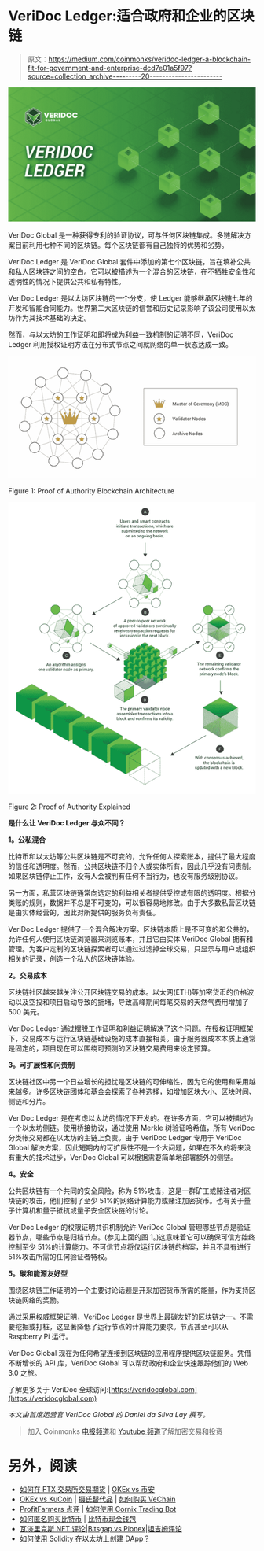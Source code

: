 # VeriDoc Ledger:适合政府和企业的区块链

> 原文：<https://medium.com/coinmonks/veridoc-ledger-a-blockchain-fit-for-government-and-enterprise-dcd7e01a5f97?source=collection_archive---------20----------------------->

![](img/4a9acf8ee6c084c75162af0403daffbc.png)

VeriDoc Global 是一种获得专利的验证协议，可与任何区块链集成。多链解决方案目前利用七种不同的区块链。每个区块链都有自己独特的优势和劣势。

VeriDoc Ledger 是 VeriDoc Global 套件中添加的第七个区块链，旨在填补公共和私人区块链之间的空白。它可以被描述为一个混合的区块链，在不牺牲安全性和透明性的情况下提供公共和私有特性。

VeriDoc Ledger 是以太坊区块链的一个分支，使 Ledger 能够继承区块链七年的开发和智能合同能力。世界第二大区块链的信誉和历史记录影响了该公司使用以太坊作为其技术基础的决定。

然而，与以太坊的工作证明和即将成为利益一致机制的证明不同，VeriDoc Ledger 利用授权证明方法在分布式节点之间就网络的单一状态达成一致。

![](img/550c8ba46868963fb4c47cddcaee4ce8.png)

Figure 1: Proof of Authority Blockchain Architecture

![](img/eb10bc74aba41ab556a9bb8bea1d55eb.png)

Figure 2: Proof of Authority Explained

**是什么让 VeriDoc Ledger 与众不同？**

**1。公私混合**

比特币和以太坊等公共区块链是不可变的，允许任何人探索账本，提供了最大程度的信任和透明度。然而，公共区块链不归个人或实体所有，因此几乎没有问责制。如果区块链停止工作，没有人会被判有任何不当行为，也没有服务级别协议。

另一方面，私营区块链通常向选定的利益相关者提供受控或有限的透明度。根据分类账的规则，数据并不总是不可变的，可以很容易地修改。由于大多数私营区块链是由实体经营的，因此对所提供的服务负有责任。

VeriDoc Ledger 提供了一个混合解决方案。区块链本质上是不可变的和公共的，允许任何人使用区块链浏览器来浏览账本，并且它由实体 VeriDoc Global 拥有和管理。为客户定制的区块链探索者可以通过过滤掉全球交易，只显示与用户或组织相关的记录，创造一个私人的区块链体验。

**2。交易成本**

区块链社区越来越关注公开区块链交易的成本。以太网(ETH)等加密货币的价格波动以及空投和项目启动导致的拥堵，导致高峰期间每笔交易的天然气费用增加了 500 美元。

VeriDoc Ledger 通过摆脱工作证明和利益证明解决了这个问题。在授权证明框架下，交易成本与运行区块链基础设施的成本直接相关。由于服务器成本本质上通常是固定的，项目现在可以围绕可预测的区块链交易费用来设定预算。

**3。可扩展性和问责制**

区块链社区中另一个日益增长的担忧是区块链的可伸缩性，因为它的使用和采用越来越多。许多区块链团体和基金会探索了各种选择，如增加区块大小、区块时间、侧链和分片。

VeriDoc Ledger 是在考虑以太坊的情况下开发的。在许多方面，它可以被描述为一个以太坊侧链。使用桥接协议，通过使用 Merkle 树验证哈希值，所有 VeriDoc 分类帐交易都在以太坊的主链上负责。由于 VeriDoc Ledger 专用于 VeriDoc Global 解决方案，因此短期内的可扩展性不是一个大问题，如果在不久的将来没有重大的技术进步，VeriDoc Global 可以根据需要简单地部署额外的侧链。

**4。安全**

公共区块链有一个共同的安全风险，称为 51%攻击，这是一群矿工或赌注者对区块链的攻击，他们控制了至少 51%的网络计算能力或赌注加密货币。也有关于量子计算机和量子抵抗或量子安全区块链的讨论。

VeriDoc Ledger 的权限证明共识机制允许 VeriDoc Global 管理哪些节点是验证器节点，哪些节点是归档节点。(参见上面的图 1。)这意味着它可以确保可信方始终控制至少 51%的计算能力。不可信节点将仅运行区块链的档案，并且不具有进行 51%攻击所需的任何验证者特权。

**5。碳和能源友好型**

围绕区块链工作证明的一个主要讨论话题是开采加密货币所需的能量，作为支持区块链网络的奖励。

通过采用权威框架证明，VeriDoc Ledger 是世界上最碳友好的区块链之一。不需要挖掘或打桩，这显著降低了运行节点的计算能力要求。节点甚至可以从 Raspberry Pi 运行。

VeriDoc Global 现在为任何希望连接到区块链的应用程序提供区块链服务。凭借不断增长的 API 库，VeriDoc Global 可以帮助政府和企业快速跟踪他们的 Web 3.0 之旅。

了解更多关于 VeriDoc 全球访问:[https://veridocglobal.com](https://veridocglobal.com)

*本文由首席运营官 VeriDoc Global 的 Daniel da Silva Lay 撰写。*

> 加入 Coinmonks [电报频道](https://t.me/coincodecap)和 [Youtube 频道](https://www.youtube.com/c/coinmonks/videos)了解加密交易和投资

# 另外，阅读

*   [如何在 FTX 交易所交易期货](https://coincodecap.com/ftx-futures-trading) | [OKEx vs 币安](https://coincodecap.com/okex-vs-binance)
*   [OKEx vs KuCoin](https://coincodecap.com/okex-kucoin) | [摄氏替代品](https://coincodecap.com/celsius-alternatives) | [如何购买 VeChain](https://coincodecap.com/buy-vechain)
*   [ProfitFarmers 点评](https://coincodecap.com/profitfarmers-review) | [如何使用 Cornix Trading Bot](https://coincodecap.com/cornix-trading-bot)
*   [如何匿名购买比特币](https://coincodecap.com/buy-bitcoin-anonymously) | [比特币现金钱包](https://coincodecap.com/bitcoin-cash-wallets)
*   [瓦济里克斯 NFT 评论](https://coincodecap.com/wazirx-nft-review)|[Bitsgap vs Pionex](https://coincodecap.com/bitsgap-vs-pionex)|[坦吉姆评论](https://coincodecap.com/tangem-wallet-review)
*   [如何使用 Solidity 在以太坊上创建 DApp？](https://coincodecap.com/create-a-dapp-on-ethereum-using-solidity)